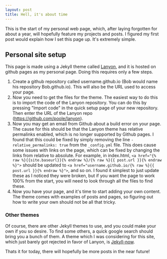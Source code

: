 ```yaml
---
layout: post
title: Hell, it's about time
---
```


This is the start of my personal web page, which, after laying forgotten for
about a year, will hopefully feature my projects and posts. I figured my first
post would explain how I set this page up. It's extremely simple.

## Personal site setup
This page is made using a Jekyll theme called [Lanyon](http://lanyon.getpoole.com),
and it is hosted on github pages as my personal page. Doing this requires only a
few steps.
1. Create a github repository called username.github.io (Bob would name his repository
  Bob.github.io). This will also be the URL used to access your page.
2. Now you need to get the files for the theme. The easiest way to do this is to
import the code of the Lanyon repository. You can do this by pressing "Import code"
in the quick setup page of your new repository. Then enter the URL of the Lanyon repo (https://github.com/poole/lanyon).
3. Now you may get an email from Github about a build error on your page. The cause for this
should be that the Lanyon theme has relative permalinks enabled, which is no longer
supported by Github pages. I found that this could be fixed by simply removing the line
`-relative_permalinks: true` from the `_config.yml` file. This does cause some issues with links on the page, which can be fixed by changing the links from relative to absolute. For example, in index.html, `<a href="{% raw %}{{site.baseurl}}{% endraw %}/{% raw %}{{ post.url }}{% endraw %}">` should be updated to `<a href="username.github.io/{% raw %}{{ post.url }}{% endraw %}">`, and so on. I found it simplest to just update these as I noticed they were broken, but if you want the page to work 100% from the start, you will need to look through all the files to find these.
4. Now you have your page, and it's time to start adding your own content. The theme comes with
examples of posts and pages, so figuring out how to write your own should not be all that tricky.

### Other themes
Of course, there are other Jekyll themes to use, and you could make your own if you so desire. To find some others, a quick google search should bring you a bunch of them. A theme which I was considering for this site, which just barely got rejected in favor of Lanyon, is [Jekyll-now](https://github.com/barryclark/jekyll-now).

Thats it for today, there will hopefully be more posts in the near future!
